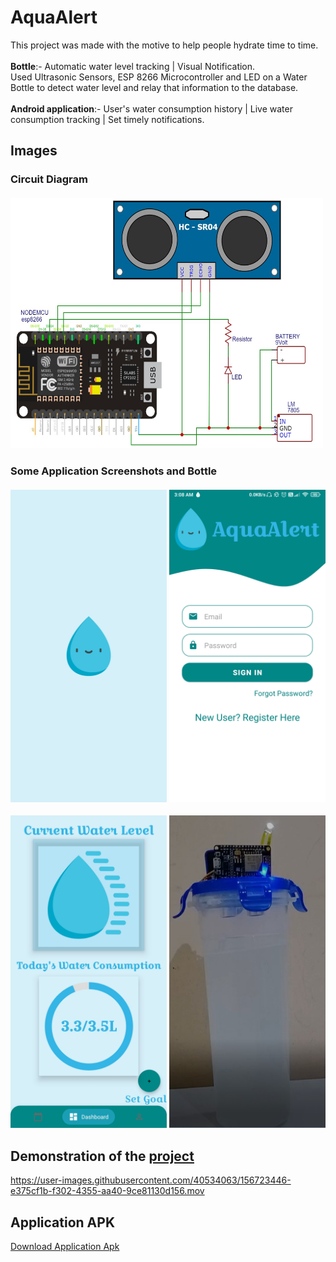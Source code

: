 # AquaAlert

This project was made with the motive to help people hydrate time to time.<br><br>
**Bottle**:- Automatic water level tracking | Visual Notification.<br>
Used Ultrasonic Sensors, ESP 8266 Microcontroller and LED on a Water Bottle to detect water level and relay that information to the database.<br>
<br>
<b>Android application</b>:- User's water consumption history | Live water consumption tracking | Set timely notifications.


## Images
<h3>Circuit Diagram<br><br>

<img src =Images/Circuit%20Diagram.jpg width=500 height=400>
<h3> Some Application Screenshots and Bottle <br><br>
<img src =Images/Screenshot_2021-04-09-03-53-34-197_com.example.aquaalert.jpg width=250>         <img src =Images/1617919941139.jpg width=250>

<img src =Images/1617919941103.jpg width=250>     <img src =Images/Bottle%20Image.jpg width=250, height=500>
<br>
  
## Demonstration of the <a href="https://youtu.be/TpeMJ2lhFmg">project</a>
 
https://user-images.githubusercontent.com/40534063/156723446-e375cf1b-f302-4355-aa40-9ce81130d156.mov

## Application APK
[Download Application Apk](https://drive.google.com/file/d/1p_8AIglsjSx6cMDZUlRkNTbnoKMIT8dc/view?usp=sharing)

